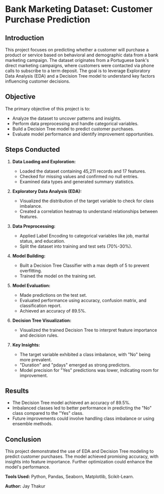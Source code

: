 # Bank Marketing Dataset: Customer Purchase Prediction

## Introduction
This project focuses on predicting whether a customer will purchase a product or service based on behavioral and demographic data from a bank marketing campaign. The dataset originates from a Portuguese bank's direct marketing campaigns, where customers were contacted via phone calls to subscribe to a term deposit. The goal is to leverage Exploratory Data Analysis (EDA) and a Decision Tree model to understand key factors influencing customer decisions.

## Objective
The primary objective of this project is to:
- Analyze the dataset to uncover patterns and insights.
- Perform data preprocessing and handle categorical variables.
- Build a Decision Tree model to predict customer purchases.
- Evaluate model performance and identify improvement opportunities.

## Steps Conducted
1. **Data Loading and Exploration:**
   - Loaded the dataset containing 45,211 records and 17 features.
   - Checked for missing values and confirmed no null entries.
   - Examined data types and generated summary statistics.

2. **Exploratory Data Analysis (EDA):**
   - Visualized the distribution of the target variable to check for class imbalance.
   - Created a correlation heatmap to understand relationships between features.

3. **Data Preprocessing:**
   - Applied Label Encoding to categorical variables like job, marital status, and education.
   - Split the dataset into training and test sets (70%-30%).

4. **Model Building:**
   - Built a Decision Tree Classifier with a max depth of 5 to prevent overfitting.
   - Trained the model on the training set.

5. **Model Evaluation:**
   - Made predictions on the test set.
   - Evaluated performance using accuracy, confusion matrix, and classification report.
   - Achieved an accuracy of 89.5%.

6. **Decision Tree Visualization:**
   - Visualized the trained Decision Tree to interpret feature importance and decision rules.

7. **Key Insights:**
   - The target variable exhibited a class imbalance, with "No" being more prevalent.
   - "Duration" and "pdays" emerged as strong predictors.
   - Model precision for "Yes" predictions was lower, indicating room for improvement.

## Results
- The Decision Tree model achieved an accuracy of 89.5%.
- Imbalanced classes led to better performance in predicting the "No" class compared to the "Yes" class.
- Future improvements could involve handling class imbalance or using ensemble methods.

## Conclusion
This project demonstrated the use of EDA and Decision Tree modeling to predict customer purchases. The model achieved promising accuracy, with insights into feature importance. Further optimization could enhance the model's performance.

**Tools Used:** Python, Pandas, Seaborn, Matplotlib, Scikit-Learn.

**Author:** Jay Thakur
